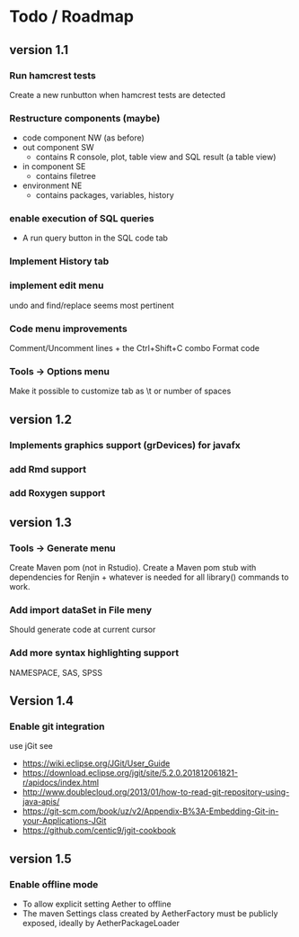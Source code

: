 # Todo / Roadmap

## version 1.1
### Run hamcrest tests
Create a new runbutton when hamcrest tests are detected

### Restructure components (maybe)
- code component NW (as before)
- out component SW
    - contains R console, plot, table view and SQL result (a table view)
- in component SE
    - contains filetree
- environment NE
    - contains packages, variables, history    
    
### enable execution of SQL queries 
- A run query button in the SQL code tab
    
### Implement History tab
### implement edit menu
undo and find/replace seems most pertinent

### Code menu improvements
Comment/Uncomment lines + the Ctrl+Shift+C combo
Format code

### Tools -> Options menu
Make it possible to customize tab as \t or number of spaces

## version 1.2
### Implements graphics support (grDevices) for javafx

### add Rmd support

### add Roxygen support

## version 1.3

### Tools -> Generate menu
Create Maven pom (not in Rstudio). Create a Maven pom stub with dependencies for 
Renjin + whatever is needed for all library() commands to work.

### Add import dataSet in File meny
Should generate code at current cursor

### Add more syntax highlighting support
NAMESPACE, SAS, SPSS

## Version 1.4
### Enable git integration
use jGit see 
- https://wiki.eclipse.org/JGit/User_Guide
- https://download.eclipse.org/jgit/site/5.2.0.201812061821-r/apidocs/index.html
- http://www.doublecloud.org/2013/01/how-to-read-git-repository-using-java-apis/
- https://git-scm.com/book/uz/v2/Appendix-B%3A-Embedding-Git-in-your-Applications-JGit
- https://github.com/centic9/jgit-cookbook

## version 1.5        
### Enable offline mode
- To allow explicit setting Aether to offline
- The maven Settings class created by AetherFactory must be publicly exposed,
ideally by AetherPackageLoader  